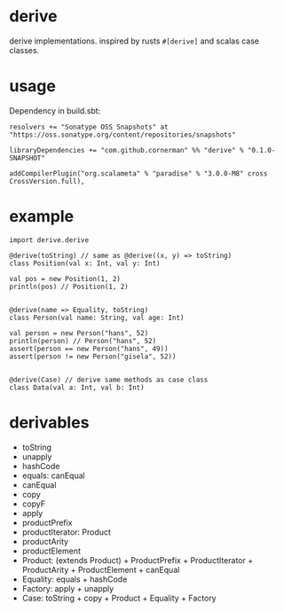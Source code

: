 # derive

derive implementations. inspired by rusts `#[derive]` and scalas case classes.

# usage

Dependency in build.sbt:
```
resolvers += "Sonatype OSS Snapshots" at "https://oss.sonatype.org/content/repositories/snapshots"

libraryDependencies += "com.github.cornerman" %% "derive" % "0.1.0-SNAPSHOT"

addCompilerPlugin("org.scalameta" % "paradise" % "3.0.0-M8" cross CrossVersion.full),
```

# example

```
import derive.derive

@derive(toString) // same as @derive((x, y) => toString)
class Position(val x: Int, val y: Int)

val pos = new Position(1, 2)
println(pos) // Position(1, 2)


@derive(name => Equality, toString)
class Person(val name: String, val age: Int)

val person = new Person("hans", 52)
println(person) // Person("hans", 52)
assert(person == new Person("hans", 49))
assert(person != new Person("gisela", 52))


@derive(Case) // derive same methods as case class
class Data(val a: Int, val b: Int)
```

# derivables

* toString
* unapply
* hashCode
* equals: canEqual
* canEqual
* copy
* copyF
* apply
* productPrefix
* productIterator: Product
* productArity
* productElement
* Product: (extends Product) + ProductPrefix + ProductIterator + ProductArity + ProductElement + canEqual
* Equality: equals + hashCode
* Factory: apply + unapply
* Case: toString + copy + Product + Equality + Factory
